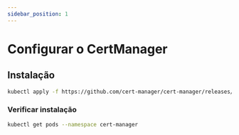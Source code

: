 ```yaml
---
sidebar_position: 1
---
```


# Configurar o CertManager

## Instalação

```bash
kubectl apply -f https://github.com/cert-manager/cert-manager/releases/download/v1.16.2/cert-manager.yaml
```

### Verificar instalação

```bash
kubectl get pods --namespace cert-manager
```
